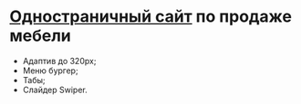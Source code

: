 <h1><a href="https://jaroftd.github.io/inter/">Одностраничный сайт</a> по продаже мебели</h1>
<ul>
  <li>Адаптив до 320px;</li>
  <li>Меню бургер;</li>
  <li>Табы;</li>
  <li>Слайдер Swiper.</li>
</ul>
